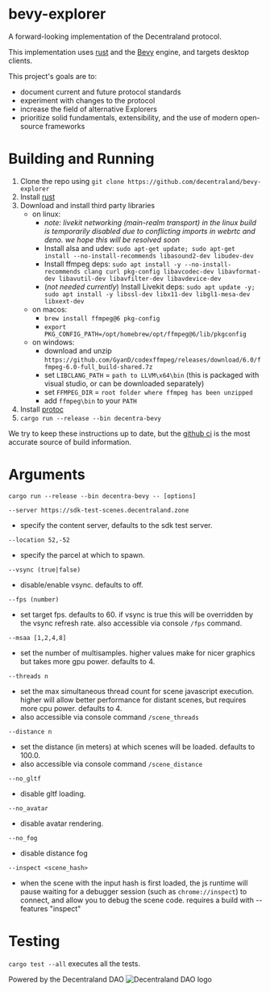 # bevy-explorer

A forward-looking implementation of the Decentraland protocol.

This implementation uses [rust](https://www.rust-lang.org/) and the [Bevy](https://bevyengine.org) engine, and targets desktop clients.

This project's goals are to:
- document current and future protocol standards
- experiment with changes to the protocol
- increase the field of alternative Explorers
- prioritize solid fundamentals, extensibility, and the use of modern open-source frameworks

# Building and Running

1. Clone the repo using `git clone https://github.com/decentraland/bevy-explorer`
2. Install [rust](https://www.rust-lang.org/tools/install)
3. Download and install third party libraries
    - on linux:
      - *note: livekit networking (main-realm transport) in the linux build is temporarily disabled due to conflicting imports in webrtc and deno. we hope this will be resolved soon*
      - Install alsa and udev: `sudo apt-get update; sudo apt-get install --no-install-recommends libasound2-dev libudev-dev`
      - Install ffmpeg deps: `sudo apt install -y --no-install-recommends clang curl pkg-config libavcodec-dev libavformat-dev libavutil-dev libavfilter-dev libavdevice-dev`
      - (*not needed currently*) Install Livekit deps: `sudo apt update -y; sudo apt install -y libssl-dev libx11-dev libgl1-mesa-dev libxext-dev`
    - on macos: 
      - `brew install ffmpeg@6 pkg-config`
      - `export PKG_CONFIG_PATH=/opt/homebrew/opt/ffmpeg@6/lib/pkgconfig`
    - on windows: 
      - download and unzip `https://github.com/GyanD/codexffmpeg/releases/download/6.0/ffmpeg-6.0-full_build-shared.7z`
      - set `LIBCLANG_PATH` = `path to LLVM\x64\bin` (this is packaged with visual studio, or can be downloaded separately)
      - set `FFMPEG_DIR` = `root folder where ffmpeg has been unzipped`
      - add `ffmpeg\bin` to your `PATH`
4. Install [protoc](https://github.com/protocolbuffers/protobuf/releases)
5. `cargo run --release --bin decentra-bevy`

We try to keep these instructions up to date, but the [github ci](.github/workflows/ci.yml) is the most accurate source of build information.

# Arguments

`cargo run --release --bin decentra-bevy -- [options]`

`--server https://sdk-test-scenes.decentraland.zone`
- specify the content server, defaults to the sdk test server.

`--location 52,-52`
- specify the parcel at which to spawn.

`--vsync (true|false)`
- disable/enable vsync. defaults to off.

`--fps (number)`
- set target fps. defaults to 60. if vsync is true this will be overridden by the vsync refresh rate. also accessible via console `/fps` command.

`--msaa [1,2,4,8]`
- set the number of multisamples. higher values make for nicer graphics but takes more gpu power. defaults to 4.

`--threads n`
- set the max simultaneous thread count for scene javascript execution. higher will allow better performance for distant scenes, but requires more cpu power. defaults to 4.
- also accessible via console command `/scene_threads`

`--distance n`
- set the distance (in meters) at which scenes will be loaded. defaults to 100.0.
- also accessible via console command `/scene_distance`

`--no_gltf`
- disable gltf loading.

`--no_avatar`
- disable avatar rendering.

`--no_fog`
- disable distance fog

`--inspect <scene_hash>`
- when the scene with the input hash is first loaded, the js runtime will pause waiting for a debugger session (such as `chrome://inspect`) to connect, and allow you to debug the scene code. requires a build with --features "inspect"

# Testing

`cargo test --all` executes all the tests.


Powered by the Decentraland DAO
![Decentraland DAO logo](https://bafkreibci6gg3wbjvxzlqpuh353upzrssalqqoddb6c4rez33bcagqsc2a.ipfs.nftstorage.link/)
